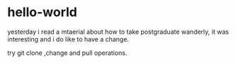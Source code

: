 # hello-world

yesterday i read a mtaerial about how to take postgraduate wanderly, it was interesting and i do like to have a change.

try git clone ,change and pull operations.

